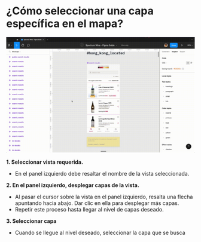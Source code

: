 # ¿Cómo seleccionar una capa específica en el mapa?

![¿Cómo seleccionar una capa específica en el mapa?](https://raw.githubusercontent.com/walter-lkmx/lkmx-design-knowledge/main/pages/img/select-layer.gif)


**1. Seleccionar vista requerida.**
- En el panel izquierdo debe resaltar el nombre de la vista seleccionada.

**2. En el panel izquierdo, desplegar capas de la vista.**
- Al pasar el cursor sobre la vista en el panel izquierdo, resalta una flecha apuntando hacia abajo. Dar clic en ella para desplegar más capas.
- Repetir este proceso hasta llegar al nivel de capas deseado.

**3. Seleccionar capa**
- Cuando se llegue al nivel deseado, seleccionar la capa que se busca
